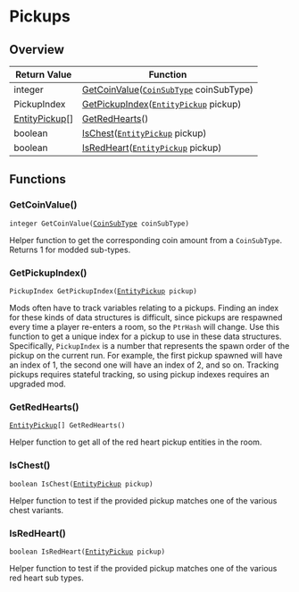 # Pickups

## Overview

| Return Value | Function |
| - | - |
| integer | [GetCoinValue](pickups.md#getcoinvalue)([`CoinSubType`](https://wofsauge.github.io/IsaacDocs/rep/enums/CoinSubType.html) coinSubType) |
| PickupIndex | [GetPickupIndex](pickups.md#getpickupindex)([`EntityPickup`](https://wofsauge.github.io/IsaacDocs/rep/EntityPickup.html) pickup) |
| [EntityPickup](https://wofsauge.github.io/IsaacDocs/rep/EntityPickup.html)\[] | [GetRedHearts](pickups.md#getredhearts)() |
| boolean | [IsChest](pickups.md#ischest)([`EntityPickup`](https://wofsauge.github.io/IsaacDocs/rep/EntityPickup.html) pickup) |
| boolean | [IsRedHeart](pickups.md#isredheart)([`EntityPickup`](https://wofsauge.github.io/IsaacDocs/rep/EntityPickup.html) pickup) |

## Functions

### GetCoinValue()

`integer GetCoinValue(`[`CoinSubType`](https://wofsauge.github.io/IsaacDocs/rep/enums/CoinSubType.html)` coinSubType)`

Helper function to get the corresponding coin amount from a `CoinSubType`. Returns 1 for modded sub-types. 

### GetPickupIndex()

`PickupIndex GetPickupIndex(`[`EntityPickup`](https://wofsauge.github.io/IsaacDocs/rep/EntityPickup.html)` pickup)`

Mods often have to track variables relating to a pickups. Finding an index for these kinds of data structures is difficult, since pickups are respawned every time a player re-enters a room, so the `PtrHash` will change. 
Use this function to get a unique index for a pickup to use in these data structures. 
Specifically, `PickupIndex` is a number that represents the spawn order of the pickup on the current run. For example, the first pickup spawned will have an index of 1, the second one will have an index of 2, and so on. 
Tracking pickups requires stateful tracking, so using pickup indexes requires an upgraded mod. 

### GetRedHearts()

[`EntityPickup`](https://wofsauge.github.io/IsaacDocs/rep/EntityPickup.html)`[] GetRedHearts()`

Helper function to get all of the red heart pickup entities in the room. 

### IsChest()

`boolean IsChest(`[`EntityPickup`](https://wofsauge.github.io/IsaacDocs/rep/EntityPickup.html)` pickup)`

Helper function to test if the provided pickup matches one of the various chest variants. 

### IsRedHeart()

`boolean IsRedHeart(`[`EntityPickup`](https://wofsauge.github.io/IsaacDocs/rep/EntityPickup.html)` pickup)`

Helper function to test if the provided pickup matches one of the various red heart sub types. 

